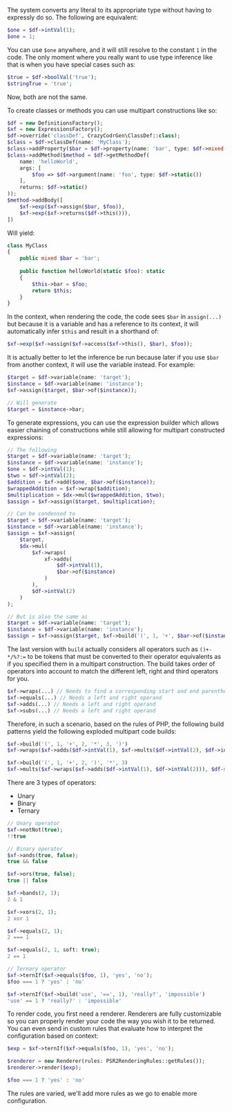 The system converts any literal to its appropriate type without having to expressly do so. The following are equivalent:

```php
$one = $df->intVal(1);
$one = 1;
```

You can use `$one` anywhere, and it will still resolve to the constant `1` in the code. The only moment where you 
really want to use type inference like that is when you have special cases such as:

```php
$true = $df->boolVal('true');
$stringTrue = 'true';
```

Now, both are not the same.

To create classes or methods you can use multipart constructions like so:

```php
$df = new DefinitionsFactory();
$xf = new ExpressionsFactory();
$df->override('classDef', CrazyCodrGen\ClassDef::class);
$class = $df->classDef(name: 'MyClass');
$class->addProperty($bar = $df->property(name: 'bar', type: $df->mixed(), default: 'bar'));
$class->addMethod($method = $df->getMethodDef(
    name: 'helloWorld',
    args: [
        $foo => $df->argument(name: 'foo', type: $df->static())    
    ],
    returns: $df->static()
));
$method->addBody([
    $xf->exp($xf->assign($bar, $foo)),
    $xf->exp($xf->returns($df->this())),
])
```

Will yield:

```php
class MyClass
{
    public mixed $bar = 'bar';
    
    public function helloWorld(static $foo): static
    {
        $this->bar = $foo;
        return $this;
    }
}
```

In the context, when rendering the code, the code sees `$bar` in `assign(...)` but because it is a variable and has 
a reference to its context, it will automatically infer `$this` and result in a shorthand of:

```php
$xf->exp($xf->assign($xf->access($xf->this(), $bar), $foo));
```

It is actually better to let the inference be run because later if you use `$bar` from another context, it will use the
variable instead. For example:

```php
$target = $df->variable(name: 'target');
$instance = $df->variable(name: 'instance');
$xf->assign($target, $bar->of($instance));

// Will generate
$target = $instance->bar; 
```

To generate expressions, you can use the expression builder which allows easier chaining of constructions while still
allowing for multipart constructed expressions:

```php
// The following
$target = $df->variable(name: 'target');
$instance = $df->variable(name: 'instance');
$one = $df->intVal(1);
$two = $df->intVal(2);
$addition = $xf->add($one, $bar->of($instance));
$wrappedAddition = $xf->wrap($addition);
$multiplication = $dx->mul($wrappedAddition, $two);
$assign = $xf->assign($target, $multiplication);

// Can be condensed to
$target = $df->variable(name: 'target');
$instance = $df->variable(name: 'instance');
$assign = $xf->assign(
    $target, 
    $dx->mul(
        $xf->wraps(
            xf->adds(
                $df->intVal(1), 
                $bar->of($instance)
            )
        ), 
        $df->intVal(2)
    )
);

// But is also the same as
$target = $df->variable(name: 'target');
$instance = $df->variable(name: 'instance');
$assign = $xf->assign($target, $xf->build('(', 1, '+', $bar->of($instance), ')'));
```

The last version with `build` actually considers all operators such as `()+-*/%?:=` to be tokens that must be 
converted to their operator equivalents as if you specified them in a multipart construction. The build takes
order of operators into account to match the different left, right and third operators for you.

```php
$xf->wraps(...) // Needs to find a corresponding start and end parenthesis
$xf->equals(...) // Needs a left and right operand
$xf->adds(...) // Needs a left and right operand
$xf->subs(...) // Needs a left and right operand
```
Therefore, in such a scenario, based on the rules of PHP, the following build patterns yield the following exploded 
multipart code builds:

```php
$xf->build('(', 1, '+', 2, '*', 3, ')')
$xf->wraps($xf->adds($df->intVal(1), $xf->mults($df->intVal(2), $df->intVal(3))));

$xf->build('(', 1, '+', 2, ')', '*', 3)
$xf->mults($xf->wraps($xf->adds($df->intVal(1), $df->intVal(2))), $df->intVal(3));
```

There are 3 types of operators:

- Unary
- Binary
- Ternary

```php
// Unary operator
$xf->notNot(true);
!!true

// Binary operator
$xf->ands(true, false);
true && false

$xf->ors(true, false);
true || false

$xf->bands(2, 1);
2 & 1

$xf->xors(2, 1);
2 xor 1

$xf->equals(2, 1);
2 === 1

$xf->equals(2, 1, soft: true);
2 == 1

// Ternary operator
$xf->ternIf($xf->equals($foo, 1), 'yes', 'no');
$foo === 1 ? 'yes' : 'no'

$xf->ternIf($xf->build('use', '==', 1), 'really?', 'impossible')
'use' == 1 ? 'really?' : 'impossible'
```

To render code, you first need a renderer. Renderers are fully customizable so you can properly render your code the
way you wish it to be returned. You can even send in custom rules that evaluate how to interpret the configuration
based on context:

```php
$exp = $xf->ternIf($xf->equals($foo, 1), 'yes', 'no');

$renderer = new Renderer(rules: PSR2RenderingRules::getRules());
$renderer->render($exp);

$foo === 1 ? 'yes' : 'no'
```

The rules are varied, we'll add more rules as we go to enable more configuration.